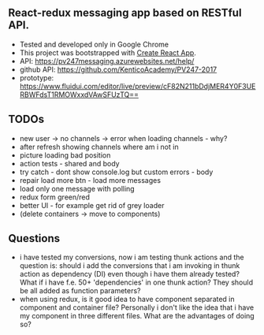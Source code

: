 ## React-redux messaging app based on RESTful API.

- Tested and developed only in Google Chrome
- This project was bootstrapped with [Create React App](https://github.com/facebookincubator/create-react-app).
- API: https://pv247messaging.azurewebsites.net/help/
- github API: https://github.com/KenticoAcademy/PV247-2017
- prototype: https://www.fluidui.com/editor/live/preview/cF82N211bDdjMER4Y0F3UERBWFdsT1RMOWxxdVAwSFUzTQ==

## TODOs
- new user -> no channels -> error when loading channels - why?
- after refresh showing channels where am i not in
- picture loading bad position
- action tests - shared and body
- try catch - dont show console.log but custom errors - body
- repair load more btn - load more messages
- load only one message with polling
- redux form green/red
- better UI - for example get rid of grey loader
- (delete containers -> move to components)

## Questions
- i have tested my conversions, now i am testing thunk actions and the question is: should i add the conversions that i am invoking in thunk action as dependency (DI) even though i have them already tested? What if i have f.e. 50+ 'dependencies' in one thunk action? They should be all added as function parameters?
- when using redux, is it good idea to have component separated in component and container file? Personally i don't like the idea that i have my component in three different files. What are the advantages of doing so?
